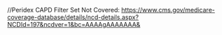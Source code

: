 //Peridex CAPD Filter Set
Not Covered:
https://www.cms.gov/medicare-coverage-database/details/ncd-details.aspx?NCDId=197&ncdver=1&bc=AAAAgAAAAAAA&
